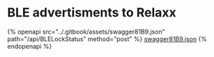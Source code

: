 # BLE advertisments to Relaxx

{% openapi src="../.gitbook/assets/swagger81B9.json" path="/api/BLELockStatus" method="post" %}
[swagger81B9.json](../.gitbook/assets/swagger81B9.json)
{% endopenapi %}

